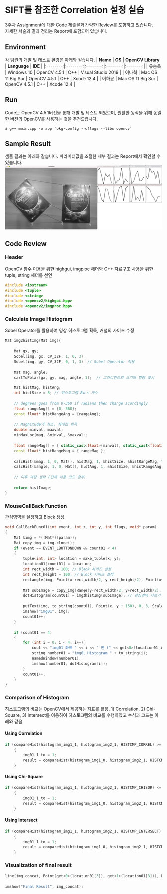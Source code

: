 # SIFT를 참조한 Correlation 설정 실습	
3주차 Assignment에 대한 Code 제출물과 간략한 Review를 포함하고 있습니다.  
자세한 서술과 결과 정리는 Report에 포함되어 있습니다.


## Environment
각 팀원의 개발 및 테스트 환경은 아래와 같습니다.
| **Name** | **OS** | **OpenCV Library** | **Language** | **IDE** | 
|:--------:|:--------:|:--------:|:--------:|:--------:|
| 유승욱 | Windows 10 | OpenCV 4.5.1 | C++ | Visual Studio 2019  |
| 이나혁 | Mac OS 11 Big Sur | OpenCV 4.5.1 | C++ | Xcode 12.4 |
| 이하윤 | Mac OS 11 Big Sur | OpenCV 4.5.1 | C++ | Xcode 12.4 |

## Run
Code는 OpenCV 4.5.1버전을 통해 개발 및 테스트 되었으며, 원활한 동작을 위해 동일한 버전의 OpenCV를 사용하는 것을 추천드립니다.

```
$ g++ main.cpp -o app `pkg-config --cflags --libs opencv`
```

## Sample Result
샘플 결과는 아래와 같습니다. 파라미터값을 조절한 세부 결과는 Report에서 확인할 수 있습니다.
![](sample_result.png)

## Code Review

### Header
OpenCV 함수 이용을 위한 highgui, imgproc 헤더와 C++ 자료구조 사용을 위한 tuple, string 헤더를 선언
```cpp
#include <iostream>
#include <tuple>
#include <string>
#include <opencv2/highgui.hpp>
#include <opencv2/imgproc.hpp>
```

### Calculate Image Histogram
Sobel Operator를 활용하여 영상 히스토그램 획득, 커널의 사이즈 수정
```cpp
Mat img2histImg(Mat img){
    
    Mat gx, gy;
    Sobel(img, gx, CV_32F, 1, 0, 3); 
    Sobel(img, gy, CV_32F, 0, 1, 3); // Sobel Operator 적용
    
    Mat mag, angle;
    cartToPolar(gx, gy, mag, angle, 1);  // 그라디언트의 크기와 방향 찾기
    
    Mat histMag, histAng;
    int histSize = 8; // 히스토그램 Bins 개수
    
    // degrees goes from 0-360 if radians then change acordingly
    float rangeAng[] = {0, 360};
    const float* histRangeAng = {rangeAng};
    
    // Magnitude의 최소, 최대값 획득
    double minval, maxval;
    minMaxLoc(mag, &minval, &maxval);
    
    float rangeMag[] = { static_cast<float>(minval), static_cast<float>(maxval)} ;
    const float* histRangeMag = { rangeMag };
    
    calcHist(&mag, 1, 0, Mat(), histMag, 1, &histSize, &histRangeMag, true, false);
    calcHist(&angle, 1, 0, Mat(), histAng, 1, &histSize, &histRangeAng, true, false);
    
    // 이후 과정 생략 (전체 내용 코드 첨부)
    
    return histImage;
}
```

### MouseCallBack Function
관심영역을 설정하고 Block 생성
```cpp
void CallBackFunc01(int event, int x, int y, int flags, void* param)
{
    Mat &img = *((Mat*)(param));
    Mat copy_img = img.clone();
    if (event == EVENT_LBUTTONDOWN && count01 < 4)
    {
        tuple<int, int> location = make_tuple(x, y);
        location01[count01] = location;
        int rect_width = 100; // Block 사이즈 설정
        int rect_height = 100; // Block 사이즈 설정
        rectangle(img, Point(x-rect_width/2, y-rect_height/2), Point(x+rect_width/2, y+rect_height/2), Scalar(255,255,255), 10, 8, 0);
        
        Mat subImage = copy_img(Range(y-rect_width/2, y+rect_width/2), Range(x-rect_width/2, x+rect_width/2));
        dotHistogram[count01] = img2histImg(subImage); // 관심영역 자르기
        
        putText(img, to_string(count01), Point(x, y + 150), 0, 3, Scalar(255, 255, 255), 5, 1);
        imshow("img01", img);
        count01++;
    }
    
    if (count01 == 4)
    {
        for (int i = 0; i < 4; i++){
            cout << "img01 좌표 " << i << " 번 (" << get<0>(location01[i]) << ", " << get<1>(location01[i]) << ")" << endl;
            string number01 = "img01 Histogram " + to_string(i);
            namedWindow(number01);
            imshow(number01, dotHistogram[i]);
        }
        count01++;
    }
}
```

### Comparison of Histogram
히스토그램의 비교는 OpenCV에서 제공하는 지표를 활용, 1) Correlation, 2) Chi-Square, 3) Intersect를 이용하여 히스토그램의 비교를 수행하였고 수식과 코드는 아래와 같음
#### Using Correlation
```cpp
if (compareHist(histogram_img1_1, histogram_img2_1, HISTCMP_CORREL) >= result)
    {
        img01_1_to = 1;
        result = compareHist(histogram_img1_0, histogram_img2_1, HISTCMP_CORREL);
    }
```

#### Using Chi-Square
```cpp
if (compareHist(histogram_img1_1, histogram_img2_1, HISTCMP_CHISQR) <= result)
    {
        img01_1_to = 1;
        result = compareHist(histogram_img1_0, histogram_img2_1, HISTCMP_CHISQR);
    }
```

#### Using Intersect
```cpp
if (compareHist(histogram_img1_1, histogram_img2_1, HISTCMP_INTERSECT) >= result)
    {
        img01_1_to = 1;
        result = compareHist(histogram_img1_0, histogram_img2_1, HISTCMP_INTERSECT);
    }
```

### Visualization of final result
```cpp
line(img_concat, Point(get<0>(location01[3]), get<1>(location01[3])), Point(img01.cols + get<0>(location02[img01_3_to]), get<1>(location02[img01_3_to])), Scalar::all(0), 5, 8, 0);

imshow("Final Result", img_concat);
```

